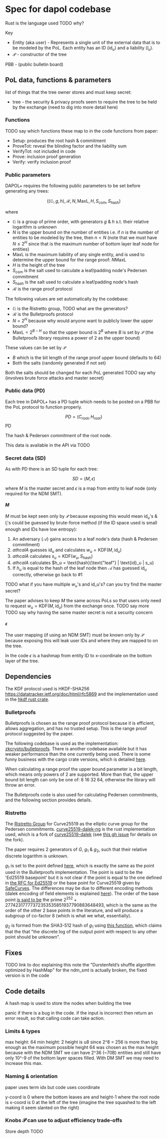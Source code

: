 # Spec for dapol codebase

Rust is the language used TODO why?

Key
- Entity (aka user) - Represents a single unit of the external data that is to be modeled by the PoL. Each entity has an ID ($\text{id}_u$) and a liability ($l_u$).
- $\mathcal{P}$ - constructor of the tree

PBB - (public bulletin board)

## PoL data, functions & parameters

list of things that the tree owner stores and must keep secret:
- tree - the security & privacy proofs seem to require the tree to be held by the exchange (need to dig into more detail here)

### Functions

TODO say which functions these map to in the code
functions from paper:
- Setup: produces the root hash & commitment
- ProveTot: reveal the blinding factor and the liability sum
- VerifyTot: not included in code
- Prove: inclusion proof generation
- Verify: verify inclusion proof

### Public parameters

DAPOL+ requires the following public parameters to be set before generating any trees:

$$\left( ( \mathbb{G}, g, h ), \mathcal{R}, N, \text{MaxL}, H, S_{\text{com}}, S_{\text{hash}} \right)$$

where
- $\mathbb{G}$ is a group of prime order, with generators $g$ & $h$ s.t. their relative logarithm is unknown
- $N$ is the upper bound on the number of entities i.e. if $n$ is the number of entities to be modeled by the tree, then $n < N$ (note that we must have $N \le 2^H$ since that is the maximum number of bottom layer leaf node for entities)
- $\text{MaxL}$ is the maximum liability of any single entity, and is used to determine the upper bound for the range proof: $N \text{MaxL}$
- $H$ is the height of the tree
- $S_{\text{com}}$ is the salt used to calculate a leaf/padding node's Pedersen commitment
- $S_{\text{hash}}$ is the salt used to calculate a leaf/padding node's hash
- $\mathcal{R}$ is the range proof protocol

The following values are set automatically by the codebase:
- $\mathbb{G}$ is the Ristretto group, TODO what are the generators?
- $\mathcal{R}$ is the Bulletproofs protocol
- $N=2^H$ because why would anyone want to publicly lower the upper bound?
- $\text{MaxL}=2^{B-H}$ so that the upper bound is $2^B$ where $B$ is set by $\mathcal{P}$ (the Bulletproofs library requires a power of 2 as the upper bound)

These values can be set by $\mathcal{P}$
- $B$ which is the bit length of the range proof upper bound (defaults to 64)
- Both the salts (randomly generated if not set)

Both the salts should be changed for each PoL generated TODO say why (involves brute force attacks and master secret)

### Public data (PD)

Each tree in DAPOL+ has a PD tuple which needs to be posted on a PBB for the PoL protocol to function properly.

$$PD = (C_{\text{root}}, H_{\text{root}})$$PD

The hash & Pedersen commitment of the root node.

This data is available in the API via TODO

### Secret data (SD)

As with PD there is an SD tuple for each tree:

$$SD = (M, \epsilon)$$

where $M$ is the master secret and $\epsilon$ is a map from entity to leaf node (only required for the NDM SMT).

#### $M$

$M$ must be kept seen only by $\mathcal{P}$ because exposing this would mean $\text{id}_u$'s & $l_i$'s could be guessed by brute-force method (if the ID space used is small enough and IDs have low entropy):
1. An adversary ($\mathcal{A}$) gains access to a leaf node's data (hash & Pedersen commitment)
1. $athcal{A}$ guesses $\text{id}_u$ and calculates $w_u = \text{KDF}(M, \text{id}_u)$
2. $athcal{A}$ calculates $s_u = \text{KDF}(w_u, S_{\text{hash}})$
3. $athcal{A}$ calculates $h_u = \text{hash}(\text{"leaf"} | \text{id}_u | s_u)
4. If $h_u$ is equal to the hash of the leaf node then $\mathcal{A}$ has guessed $\text{id}_u$ correctly, otherwise go back to #1

TODO what if you have multiple $w_u$'s and id_u's? can you try find the master secret?

The paper advises to keep $M$ the same across PoLs so that users only need to request $w_u = \text{KDF}(M, \text{id}_u)$ from the exchange once. TODO say more TODO say why having the same master secret is not a security concern

#### $\epsilon$

The user mapping (if using an NDM SMT) must be known only by $\mathcal{P}$ because exposing this will leak user IDs and where they are mapped to on the tree.

In the code $\epsilon$ is a hashmap from entity ID to x-coordinate on the bottom layer of the tree.

## Dependencies

The KDF protocol used is HKDF-SHA256 https://datatracker.ietf.org/doc/html/rfc5869 and the implementation used in the [hkdf rust crate](https://docs.rs/hkdf/latest/hkdf/).

### Bulletproofs

Bulletproofs is chosen as the range proof protocol because it is efficient, allows aggregation, and has no trusted setup. This is the range proof protocol suggested by the paper.

The following codebase is used as the implementation: [zkcrypto/bulletproofs](https://github.com/zkcrypto/bulletproofs). There is another codebase available but it has weaker performance than the one currently being used. There is some funny business with the cargo crate versions, which is detailed [here](https://github.com/zkcrypto/bulletproofs/issues/15).

When calculating a range proof the upper bound parameter is a bit length, which means only powers of 2 are supported. More than that, the upper bound bit length can only be one of: 8 16 32 64, otherwise the library will throw an error.

The Bulletproofs code is also used for calculating Pedersen commitments, and the following section provides details.

### Ristretto

The [Ristretto Group](https://ristretto.group) for Curve25519 as the elliptic curve group for the Pedersen commitments. [curve25519-dalek-ng](https://github.com/zkcrypto/curve25519-dalek-ng) is the rust implementation used, which is a fork of [curve25519-dalek](https://github.com/dalek-cryptography/curve25519-dalek/) (see [this gh issue](https://github.com/zkcrypto/bulletproofs/issues/15) for details on the fork).

The paper requires 2 generators of $G$, $g_1$ & $g_2$, such that their relative discrete logarithm is unknown.

$g_1$ is set to the point defined [here](https://github.com/zkcrypto/curve25519-dalek-ng/blob/763a0faaf54752b06702b39e2296173ab76c2204/src/backend/serial/u64/constants.rs#L129), which is exactly the same as the point used in the Bulletproofs implementation. The point is said to be the 'Ed25519 basepoint' but it is not clear if the point is equal to the one defined in [the RFC for Ed25519](https://datatracker.ietf.org/doc/html/rfc8032) or the base point for Curve25519 given by [SafeCurves](https://safecurves.cr.yp.to/base.html). The differences may be due to different encoding methods (dalek encoding of field elements is explained [here](https://doc-internal.dalek.rs/curve25519_dalek/backend/serial/u64/field/struct.FieldElement51.html)). The order of the base point [is said to be](https://github.com/zkcrypto/curve25519-dalek-ng/blob/763a0faaf54752b06702b39e2296173ab76c2204/src/backend/serial/u64/constants.rs#L95) the prime $2^252 + 27742317777372353535851937790883648493$, which is the same as the order of the other 2 base points in the literature, and will produce a subgroup of co-factor 8 (which is what we what, essentially).

$g_2$ is formed from the SHA3-512 hash of $g_1$ using [this function](https://github.com/zkcrypto/curve25519-dalek-ng/blob/763a0faaf54752b06702b39e2296173ab76c2204/src/ristretto.rs#L688), which claims that the that "the discrete log of the output point with respect to any other point should be unknown".

## Fixes

TODO link to doc explaining this
note the "Durstenfeld’s shuffle algorithm optimized by HashMap" for the ndm_smt is actually broken, the fixed version is in the code

## Code details

A hash map is used to store the nodes when building the tree

panic if there is a bug in the code. if the input is incorrect then return an error result, so that calling code can take action.

### Limits & types

max height: 64
min height: 2
height is u8 since 2^8 = 256 is more than big enough as the maximum possible height
64 was chosen as the max height because with the NDM SMT we can have 2^36 (~70B) entities and still have only 10^-9 of the bottom layer spaces filled. With DM SMT we may need to increase this max.

### Naming & orientation

paper uses term idx but code uses coordinate

y-coord is 0 where the bottom leaves are and height-1 where the root node is
x-coord is 0 at the left of the tree (imagine the tree squashed to the left making it seem slanted on the right)

### Knobs $\mathcal{P}$ can use to adjust efficiency trade-offs

Store depth TODO

